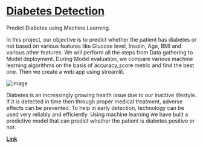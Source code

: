 # [Diabetes Detection](https://github.com/MohammadWasiq0786/Diabetes-Detection)

Predict Diabetes using Machine Learning.

In this project, our objective is to predict whether the patient has diabetes or not based on various features like Glucose level, Insulin, Age, BMI and various other features.  We will perform all the steps from Data gathering to Model deployment. During Model evaluation, we compare various machine learning algorithms on the basis of accuracy_score metric and find the best one. Then we create a web app using streamlit. 

![image](https://user-images.githubusercontent.com/92631457/152490814-91d09a0a-47ad-40af-8270-82756f4db4e4.png)

Diabetes is an increasingly growing health issue due to our inactive lifestyle. If it is detected in time then through proper medical treatment, adverse effects can be prevented. To help in early detection, technology can be used very reliably and efficiently. Using machine learning we have built a predictive model that can predict whether the patient is diabetes positive or not.

[**Link**](https://mohammadwasiq0-diabetic-project-app-y3e20y.streamlit.app/)
